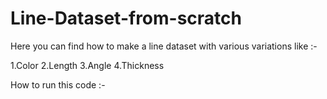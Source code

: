 # Line-Dataset-from-scratch

Here you can find how to make a line dataset with various variations like :-

1.Color
2.Length
3.Angle
4.Thickness

How to run this code :-


